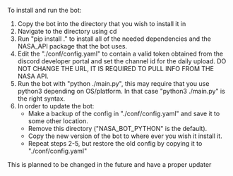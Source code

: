 To install and run the bot:

1. Copy the bot into the directory that you wish to install it in 
2. Navigate to the directory using cd
3. Run "pip install ." to install all of the needed dependencies and the NASA_API package that the bot uses.
4. Edit the "./conf/config.yaml" to contain a valid token obtained from the discord developer portal and set the channel id for the daily upload. DO NOT CHANGE THE URL, IT IS
    REQUIRED TO PULL INFO FROM THE NASA API.
5. Run the bot with "python ./main.py", this may require that you use python3 depending on OS/platform. In that case "python3 ./main.py" is the right syntax.
6. In order to update the bot:
    - Make a backup of the config in "./conf/config.yaml" and save it to some other location. 
    - Remove this directory ("NASA_BOT_PYTHON" is the default).
    - Copy the new version of the bot to where ever you wish it install it.
    - Repeat steps 2-5, but restore the old config by copying it to "./conf/config.yaml"

This is planned to be changed in the future and have a proper updater